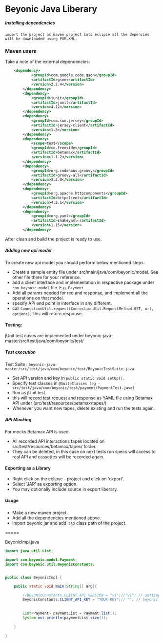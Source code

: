 # Beyonic Java Liberary

##### Installing dependencies
```
import the project as maven project into eclipse all the depencies will be downloaded using POM.XML.
```

### Maven users

Take a note of the external dependencies:

```xml
    <dependency>
			<groupId>com.google.code.gson</groupId>
			<artifactId>gson</artifactId>
			<version>2.2.4</version>
		</dependency>
		<dependency>
			<groupId>junit</groupId>
			<artifactId>junit</artifactId>
			<version>4.12</version>
		</dependency>
		<dependency>
			<groupId>com.sun.jersey</groupId>
			<artifactId>jersey-client</artifactId>
			<version>1.8</version>
		</dependency>
		<dependency>
			<scope>test</scope>
			<groupId>co.freeside</groupId>
			<artifactId>betamax</artifactId>
			<version>1.1.2</version>
		</dependency>
		<dependency>
			<groupId>org.codehaus.groovy</groupId>
			<artifactId>groovy-all</artifactId>
			<version>2.2.0</version>
		</dependency>
		<dependency>
			<groupId>org.apache.httpcomponents</groupId>
			<artifactId>httpclient</artifactId>
			<version>4.2.1</version>
		</dependency>
		<dependency>
			<groupId>org.yaml</groupId>
			<artifactId>snakeyaml</artifactId>
			<version>1.15</version>
		</dependency>
```

After clean and build the project is ready to use.


##### Adding new api model
To create new api model you should perform below mentioned steps:
- Create a sample entity file under src/main/java/com/beyonic/model. See other file there for your reference.
- add a client interface and implementation in respective package under  ```com.beyonic.model``` file. E.g. ```Payment```
- Add all params needed for req and response, and implement all the operations on that model.
- specify API end point in interface in any different.
- call ```ConnectionUtil.request(ConnectionUtil.RequestMethod.GET, url, options);``` this will return response.

#### Testing:
jUnit test cases are implemented under beyonic-java-master/src/test/java/com/beyonic/test/

##### Test execution
Test Suite :  ```beyonic-java-master/src/test/java/com/beyonic/test/BeyonicTestSuite.java```
- Set API version and key in ```public static void setUp().```
- Specify test classes in ```@SuiteClasses (eg - src/test/java/com/beyonic/test/payment/PaymentTest.java)```
- Run as jUnit test.
- this will record test request and response as YAML file using Betamax API under (src/test/resources/betamax/tapes/)
- Whenever you want new tapes, delete existing and run the tests again.


##### API Mocking
For mocks Betamax API is used.
- All recorded API interactions tapes located on src/test/resources/betamax/tapes/ folder.
- They can be deleted, in this case on next tests run specs will access to real API and cassettes will be recorded again.


#### Exporting as a Library
- Right click on the eclipse - project and click on 'export'.
- Select 'JAR' as exporting option.
- You may optionally include source in export liberary.


##### Usage
- Make a new maven project.
- Add all the dependencies mentioned above.
- import beyonic jar and add it to class path of the project.

=====

BeyonicImpl.java

```java
import java.util.List;

import com.beyonic.model.Payment;
import com.beyonic.util.BeyonicConstants;


public class BeyonicImpl {

	public static void main(String[] arg){

		//BeyonicConstants.CLIENT_API_VERSION = "v1";//"v1"; // setting api version
		BeyonicConstants.CLIENT_API_KEY = "YOUR-KEY";// ""; // beyonic test key
		
		
		List<Payment> paymentList = Payment.list();
		System.out.println(paymentList.size());
		
	}
	
}
```








